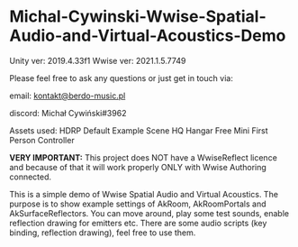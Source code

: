# Michal-Cywinski-Wwise-Spatial-Audio-and-Virtual-Acoustics-Demo
Unity ver: 2019.4.33f1
Wwise ver: 2021.1.5.7749

Please feel free to ask any questions or just get in touch via:

email: kontakt@berdo-music.pl

discord: Michał Cywiński#3962

Assets used:
HDRP Default Example Scene
HQ Hangar Free
Mini First Person Controller

 <b>VERY IMPORTANT:</b> This project does NOT have a WwiseReflect licence and because of that it will work properly ONLY with Wwise Authoring connected.
 
This is a simple demo of Wwise Spatial Audio and Virtual Acoustics. The purpose is to show example settings of AkRoom, AkRoomPortals and AkSurfaceReflectors.
You can move around, play some test sounds, enable reflection drawing for emitters etc. There are some audio scripts (key binding, reflection drawing), feel free to use them.
